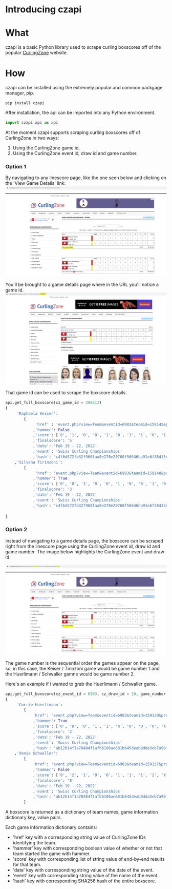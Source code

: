 # Introducing czapi

# What
czapi is a basic Python library used to scrape curling boxscores off of the popular [CurlingZone](https://curlingzone.com/) website. 

# How
czapi can be installed using the extremely popular and common packgage manager, pip. 
```
pip install czapi
```
After installation, the api can be imported into any Python environment.

```python
import czapi.api as api
```

At the moment czapi supports scraping curling boxscores off of CurlingZone in two ways: 
1. Using the CurlingZone game id.
2. Using the CurlingZone event id, draw id and game number. 

### Option 1
By navigating to any linescore page, like the one seen below and clicking on the 'View Game Details' link:
<img src="images/post1/linescore_page.PNG" />

You'll be brought to a game details page where in the URL you'll notice a game id. 
<img src="images/post1/boxscore_page.PNG" />

That game id can be used to scrape the boxscore details.

```python
api.get_full_boxscore(cz_game_id = 298613)
{
     'Raphaela Keiser': 
        {
             'href' : 'event.php?view=Team&eventid=6983&teamid=159142&profileid=30327#1'
            ,'hammer': False
            ,'score': ['0', '1', '0', '0', '1', '0', '1', '1', '0', '1']
            ,'finalscore': '5'
            ,'date': 'Feb 19 - 22, 2022'
            ,'event': 'Swiss Curling Championships'
            ,'hash': 'c4f6d572fb32f960faa0e270e20760f56646ba91e6f38413e015707837c8c396'}
    ,'Silvana Tirinzoni': 
        {
             'href': 'event.php?view=Team&eventid=6983&teamid=159140&profileid=30815#1'
            ,'hammer': True
            ,'score': ['0', '0', '1', '0', '0', '1', '0', '0', '1', '0']
            ,'finalscore': '3'
            ,'date': 'Feb 19 - 22, 2022'
            ,'event': 'Swiss Curling Championships'
            ,'hash': 'c4f6d572fb32f960faa0e270e20760f56646ba91e6f38413e015707837c8c396'}
            
}
```
### Option 2
Instead of navigating to a game details page, the boxscore can be scraped right from the linescore page using the CurlingZone event id, draw id and game number. The image below highlights the CurlingZone event and draw id. 

<img src="images/post1/linescore_page_marked.PNG" />

The game number is the sequential order the games appear on the page, so, in this case, the Keiser / Tirinzoni game would be game number 1 and the Huerlimann / Schwaller gamne would be game number 2. 

Here's an example if i wanted to grab the Huerlimann / Schwaller game. 

```python
api.get_full_boxscore(cz_event_id = 6983, cz_draw_id = 20, game_number = 2)
{
     'Corrie Huerlimann': 
        {
            'href': 'event.php?view=Team&eventid=6983&teamid=159139&profileid=30260#1'
            ,'hammer': True
            ,'score': ['0', '0', '0', '1', '1', '0', '0', '0', '0', 'X']
            ,'finalscore': '2'
            ,'date': 'Feb 19 - 22, 2022'
            ,'event': 'Swiss Curling Championships'
            ,'hash': 'ab12b14f1a78484f1afb6106ae681b645deab0dda3eb7a90f02e4b5702f655e9'}
    ,'Xenia Schwaller': 
        {
            'href': 'event.php?view=Team&eventid=6983&teamid=159137&profileid=30815#1'
            ,'hammer': False
            ,'score': ['0', '2', '1', '0', '0', '1', '1', '1', '2', 'X']
            ,'finalscore': '8'
            ,'date': 'Feb 19 - 22, 2022'
            ,'event': 'Swiss Curling Championships'
            ,'hash': 'ab12b14f1a78484f1afb6106ae681b645deab0dda3eb7a90f02e4b5702f655e9'}
        }
```

A boxscore is returned as a dictionary of team names, game information dictionary key, value pairs.

Each game information dictionary contains:

* 'href' key with a corresponding string value of CurlingZone IDs identifying the team.
* 'hammer' key with corresponding boolean value of whether or not that team started the game with hammer.
* 'score' key with corresponding list of string value of end-by-end results for that team.
* 'date' key with corresponding string value of the date of the event.
* 'event' key with corresponding string value of the name of the event.
* 'hash' key with corresponding SHA256 hash of the entire boxscore.
